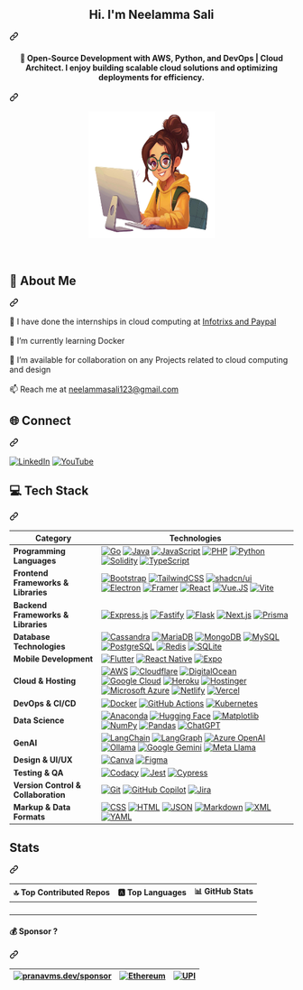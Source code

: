 
<article class="markdown-body entry-content container-lg f5" itemprop="text"><div class="markdown-heading" dir="auto"><h1 align="center" class="heading-element" dir="auto">Hi. I'm Neelamma Sali</h1><a id="user-content-hi-im-pranav-m-s" class="anchor" aria-label="Permalink: Hi. I'm Pranav M S" href="#hi-im-pranav-m-s"><svg class="octicon octicon-link" viewBox="0 0 16 16" version="1.1" width="16" height="16" aria-hidden="true"><path d="m7.775 3.275 1.25-1.25a3.5 3.5 0 1 1 4.95 4.95l-2.5 2.5a3.5 3.5 0 0 1-4.95 0 .751.751 0 0 1 .018-1.042.751.751 0 0 1 1.042-.018 1.998 1.998 0 0 0 2.83 0l2.5-2.5a2.002 2.002 0 0 0-2.83-2.83l-1.25 1.25a.751.751 0 0 1-1.042-.018.751.751 0 0 1-.018-1.042Zm-4.69 9.64a1.998 1.998 0 0 0 2.83 0l1.25-1.25a.751.751 0 0 1 1.042.018.751.751 0 0 1 .018 1.042l-1.25 1.25a3.5 3.5 0 1 1-4.95-4.95l2.5-2.5a3.5 3.5 0 0 1 4.95 0 .751.751 0 0 1-.018 1.042.751.751 0 0 1-1.042.018 1.998 1.998 0 0 0-2.83 0l-2.5 2.5a1.998 1.998 0 0 0 0 2.83Z"></path></svg></a></div>
    
<div class="markdown-heading" dir="auto"><h4 align="center" class="heading-element" dir="auto">🚀 Open-Source Development with AWS, Python, and DevOps | Cloud Architect. I enjoy building scalable cloud solutions and optimizing deployments for efficiency.</h4><a id="user-content-open-source-development-with-js-python-and-go--i-like-working-on-new-ideas-for-web3--genai" class="anchor" aria-label="Permalink: 🚀 Open-Source Development with AWS, Python, and DevOps | Cloud Architect
I enjoy building scalable cloud solutions and optimizing deployments for efficiency." href="#open-source-development-with-js-python-and-go--i-like-working-on-new-ideas-for-web3--genai"><svg class="octicon octicon-link" viewBox="0 0 16 16" version="1.1" width="16" height="16" aria-hidden="true"><path d="m7.775 3.275 1.25-1.25a3.5 3.5 0 1 1 4.95 4.95l-2.5 2.5a3.5 3.5 0 0 1-4.95 0 .751.751 0 0 1 .018-1.042.751.751 0 0 1 1.042-.018 1.998 1.998 0 0 0 2.83 0l2.5-2.5a2.002 2.002 0 0 0-2.83-2.83l-1.25 1.25a.751.751 0 0 1-1.042-.018.751.751 0 0 1-.018-1.042Zm-4.69 9.64a1.998 1.998 0 0 0 2.83 0l1.25-1.25a.751.751 0 0 1 1.042.018.751.751 0 0 1 .018 1.042l-1.25 1.25a3.5 3.5 0 1 1-4.95-4.95l2.5-2.5a3.5 3.5 0 0 1 4.95 0 .751.751 0 0 1-.018 1.042.751.751 0 0 1-1.042.018 1.998 1.998 0 0 0-2.83 0l-2.5 2.5a1.998 1.998 0 0 0 0 2.83Z"></path></svg></a></div>
<p align="center" dir="auto"><a href="https://portfolio-neelamma.netlify.app/" rel="nofollow"><img src="https://github.com/neelu123789/portfolio/blob/main/simple-emoji-teaching-computer-software.png" alt="Hello" width="225" height="225" data-canonical-src="https://sdk.bitmoji.com/render/panel/20054902-540794643_12-s5-v1.png?transparent=1&amp;palette=1&amp;scale=2" style="max-width: 100%;"></a></p><br>
<div class="markdown-heading" dir="auto"><h1 class="heading-element" dir="auto">💫 About Me</h1><a id="user-content--about-me" class="anchor" aria-label="Permalink: 💫 About Me" href="#-about-me"><svg class="octicon octicon-link" viewBox="0 0 16 16" version="1.1" width="16" height="16" aria-hidden="true"><path d="m7.775 3.275 1.25-1.25a3.5 3.5 0 1 1 4.95 4.95l-2.5 2.5a3.5 3.5 0 0 1-4.95 0 .751.751 0 0 1 .018-1.042.751.751 0 0 1 1.042-.018 1.998 1.998 0 0 0 2.83 0l2.5-2.5a2.002 2.002 0 0 0-2.83-2.83l-1.25 1.25a.751.751 0 0 1-1.042-.018.751.751 0 0 1-.018-1.042Zm-4.69 9.64a1.998 1.998 0 0 0 2.83 0l1.25-1.25a.751.751 0 0 1 1.042.018.751.751 0 0 1 .018 1.042l-1.25 1.25a3.5 3.5 0 1 1-4.95-4.95l2.5-2.5a3.5 3.5 0 0 1 4.95 0 .751.751 0 0 1-.018 1.042.751.751 0 0 1-1.042.018 1.998 1.998 0 0 0-2.83 0l-2.5 2.5a1.998 1.998 0 0 0 0 2.83Z"></path></svg></a></div>
<p dir="auto">🔭 I have done the internships in cloud computing at <a href="https://blueyonder.com" rel="nofollow">Infotrixs and Paypal</a><br><br>🌱 I’m currently learning Docker<br><br>🤝 I’m available for collaboration on any Projects related to cloud computing and design<br><br>📫 Reach me at <a href="mailto:neelammasali123@gmail.com"></a><a href="mailto:neelammasali123@gmail.com">neelammasali123@gmail.com</a></p>
<div class="markdown-heading" dir="auto"><h2 class="heading-element" dir="auto">🌐 Connect</h2><a id="user-content--connect" class="anchor" aria-label="Permalink: 🌐 Connect" href="#-connect"><svg class="octicon octicon-link" viewBox="0 0 16 16" version="1.1" width="16" height="16" aria-hidden="true"><path d="m7.775 3.275 1.25-1.25a3.5 3.5 0 1 1 4.95 4.95l-2.5 2.5a3.5 3.5 0 0 1-4.95 0 .751.751 0 0 1 .018-1.042.751.751 0 0 1 1.042-.018 1.998 1.998 0 0 0 2.83 0l2.5-2.5a2.002 2.002 0 0 0-2.83-2.83l-1.25 1.25a.751.751 0 0 1-1.042-.018.751.751 0 0 1-.018-1.042Zm-4.69 9.64a1.998 1.998 0 0 0 2.83 0l1.25-1.25a.751.751 0 0 1 1.042.018.751.751 0 0 1 .018 1.042l-1.25 1.25a3.5 3.5 0 1 1-4.95-4.95l2.5-2.5a3.5 3.5 0 0 1 4.95 0 .751.751 0 0 1-.018 1.042.751.751 0 0 1-1.042.018 1.998 1.998 0 0 0-2.83 0l-2.5 2.5a1.998 1.998 0 0 0 0 2.83Z"></path></svg></a></div>
<p dir="auto"><a href="https://www.linkedin.com/in/neelamma-sali-718414222/" rel="nofollow"><img src="https://camo.githubusercontent.com/743e90bfd43f3a5240288c1e92ca222bc2550b6d4049f39817a0aa6e82536cb0/68747470733a2f2f637573746f6d2d69636f6e2d6261646765732e64656d6f6c61622e636f6d2f62616467652f4c696e6b6564496e2d3041363643323f6c6f676f3d6c696e6b6564696e2d7768697465266c6f676f436f6c6f723d666666" alt="LinkedIn" data-canonical-src="https://custom-icon-badges.demolab.com/badge/LinkedIn-0A66C2?logo=linkedin-white&amp;logoColor=fff" style="max-width: 100%;"></a>
<a href="https://www.youtube.com/@neelammasali6381" rel="nofollow"><img src="https://camo.githubusercontent.com/07ce9e0ba96047d55161893c35fa9c2982c98ff0daa184b41261ef642ef67b67/68747470733a2f2f696d672e736869656c64732e696f2f62616467652f596f75547562652d2532334646303030302e7376673f6c6f676f3d596f7554756265266c6f676f436f6c6f723d7768697465" alt="YouTube" data-canonical-src="https://img.shields.io/badge/YouTube-%23FF0000.svg?logo=YouTube&amp;logoColor=white" style="max-width: 100%;"></a></p>
<div class="markdown-heading" dir="auto"><h2 class="heading-element" dir="auto">💻 Tech Stack</h2><a id="user-content--tech-stack" class="anchor" aria-label="Permalink: 💻 Tech Stack" href="#-tech-stack"><svg class="octicon octicon-link" viewBox="0 0 16 16" version="1.1" width="16" height="16" aria-hidden="true"><path d="m7.775 3.275 1.25-1.25a3.5 3.5 0 1 1 4.95 4.95l-2.5 2.5a3.5 3.5 0 0 1-4.95 0 .751.751 0 0 1 .018-1.042.751.751 0 0 1 1.042-.018 1.998 1.998 0 0 0 2.83 0l2.5-2.5a2.002 2.002 0 0 0-2.83-2.83l-1.25 1.25a.751.751 0 0 1-1.042-.018.751.751 0 0 1-.018-1.042Zm-4.69 9.64a1.998 1.998 0 0 0 2.83 0l1.25-1.25a.751.751 0 0 1 1.042.018.751.751 0 0 1 .018 1.042l-1.25 1.25a3.5 3.5 0 1 1-4.95-4.95l2.5-2.5a3.5 3.5 0 0 1 4.95 0 .751.751 0 0 1-.018 1.042.751.751 0 0 1-1.042.018 1.998 1.998 0 0 0-2.83 0l-2.5 2.5a1.998 1.998 0 0 0 0 2.83Z"></path></svg></a></div>
<markdown-accessiblity-table data-catalyst=""><table>
<thead>
<tr>
<th><strong>Category</strong></th>
<th><strong>Technologies</strong></th>
</tr>
</thead>
<tbody>
<tr>
<td><strong>Programming Languages</strong></td>
<td> <a target="_blank" rel="noopener noreferrer nofollow" href="https://camo.githubusercontent.com/a9cb4991ec315fee72834d77cc9158ac7b0b210f08f9db409f70c3b594920eea/68747470733a2f2f696d672e736869656c64732e696f2f62616467652f476f2d2532333030414444382e7376673f266c6f676f3d676f266c6f676f436f6c6f723d7768697465"><img src="https://camo.githubusercontent.com/a9cb4991ec315fee72834d77cc9158ac7b0b210f08f9db409f70c3b594920eea/68747470733a2f2f696d672e736869656c64732e696f2f62616467652f476f2d2532333030414444382e7376673f266c6f676f3d676f266c6f676f436f6c6f723d7768697465" alt="Go" data-canonical-src="https://img.shields.io/badge/Go-%2300ADD8.svg?&amp;logo=go&amp;logoColor=white" style="max-width: 100%;"></a> <a target="_blank" rel="noopener noreferrer nofollow" href="https://camo.githubusercontent.com/88171fb47f15351b4d8dc81e000cd305e5a4153dd7e5bbcb36fe46b4b25231ce/68747470733a2f2f696d672e736869656c64732e696f2f62616467652f4a6176612d2532334544384230302e7376673f6c6f676f3d6f70656e6a646b266c6f676f436f6c6f723d7768697465"><img src="https://camo.githubusercontent.com/88171fb47f15351b4d8dc81e000cd305e5a4153dd7e5bbcb36fe46b4b25231ce/68747470733a2f2f696d672e736869656c64732e696f2f62616467652f4a6176612d2532334544384230302e7376673f6c6f676f3d6f70656e6a646b266c6f676f436f6c6f723d7768697465" alt="Java" data-canonical-src="https://img.shields.io/badge/Java-%23ED8B00.svg?logo=openjdk&amp;logoColor=white" style="max-width: 100%;"></a> <a target="_blank" rel="noopener noreferrer nofollow" href="https://camo.githubusercontent.com/664da069636a8a02ceb92fc8ce76aa576f0c041520dc0f6496327d36bda05dd2/68747470733a2f2f696d672e736869656c64732e696f2f62616467652f4a6176615363726970742d4637444631453f6c6f676f3d6a617661736372697074266c6f676f436f6c6f723d303030"><img src="https://camo.githubusercontent.com/664da069636a8a02ceb92fc8ce76aa576f0c041520dc0f6496327d36bda05dd2/68747470733a2f2f696d672e736869656c64732e696f2f62616467652f4a6176615363726970742d4637444631453f6c6f676f3d6a617661736372697074266c6f676f436f6c6f723d303030" alt="JavaScript" data-canonical-src="https://img.shields.io/badge/JavaScript-F7DF1E?logo=javascript&amp;logoColor=000" style="max-width: 100%;"></a> <a target="_blank" rel="noopener noreferrer nofollow" href="https://camo.githubusercontent.com/18997ab156f872ab192268e03cb91c2218d7a9439b28e42a46dc10ac90315d26/68747470733a2f2f696d672e736869656c64732e696f2f62616467652f7068702d2532333737374242342e7376673f266c6f676f3d706870266c6f676f436f6c6f723d7768697465"><img src="https://camo.githubusercontent.com/18997ab156f872ab192268e03cb91c2218d7a9439b28e42a46dc10ac90315d26/68747470733a2f2f696d672e736869656c64732e696f2f62616467652f7068702d2532333737374242342e7376673f266c6f676f3d706870266c6f676f436f6c6f723d7768697465" alt="PHP" data-canonical-src="https://img.shields.io/badge/php-%23777BB4.svg?&amp;logo=php&amp;logoColor=white" style="max-width: 100%;"></a> <a target="_blank" rel="noopener noreferrer nofollow" href="https://camo.githubusercontent.com/948775c5d78b009138dc214a6d2f97f96b5182f3969346ad29474fbbe0f547a0/68747470733a2f2f696d672e736869656c64732e696f2f62616467652f507974686f6e2d3337373641423f6c6f676f3d707974686f6e266c6f676f436f6c6f723d666666"><img src="https://camo.githubusercontent.com/948775c5d78b009138dc214a6d2f97f96b5182f3969346ad29474fbbe0f547a0/68747470733a2f2f696d672e736869656c64732e696f2f62616467652f507974686f6e2d3337373641423f6c6f676f3d707974686f6e266c6f676f436f6c6f723d666666" alt="Python" data-canonical-src="https://img.shields.io/badge/Python-3776AB?logo=python&amp;logoColor=fff" style="max-width: 100%;"></a> <a target="_blank" rel="noopener noreferrer nofollow" href="https://camo.githubusercontent.com/bb959d4741164c9156785a47be68e2b49c7e643b1b84b7d60abd6c04cec136bc/68747470733a2f2f696d672e736869656c64732e696f2f62616467652f536f6c69646974792d3336333633363f6c6f676f3d736f6c6964697479266c6f676f436f6c6f723d666666"><img src="https://camo.githubusercontent.com/bb959d4741164c9156785a47be68e2b49c7e643b1b84b7d60abd6c04cec136bc/68747470733a2f2f696d672e736869656c64732e696f2f62616467652f536f6c69646974792d3336333633363f6c6f676f3d736f6c6964697479266c6f676f436f6c6f723d666666" alt="Solidity" data-canonical-src="https://img.shields.io/badge/Solidity-363636?logo=solidity&amp;logoColor=fff" style="max-width: 100%;"></a> <a target="_blank" rel="noopener noreferrer nofollow" href="https://camo.githubusercontent.com/44de5cd7480c18b4bb29b7f4435b068a3cbe6d59a286b90c2a24b03aee36104d/68747470733a2f2f696d672e736869656c64732e696f2f62616467652f547970655363726970742d3331373843363f6c6f676f3d74797065736372697074266c6f676f436f6c6f723d666666"><img src="https://camo.githubusercontent.com/44de5cd7480c18b4bb29b7f4435b068a3cbe6d59a286b90c2a24b03aee36104d/68747470733a2f2f696d672e736869656c64732e696f2f62616467652f547970655363726970742d3331373843363f6c6f676f3d74797065736372697074266c6f676f436f6c6f723d666666" alt="TypeScript" data-canonical-src="https://img.shields.io/badge/TypeScript-3178C6?logo=typescript&amp;logoColor=fff" style="max-width: 100%;"></a></td>
</tr>
<tr>
<td><strong>Frontend Frameworks &amp; Libraries</strong></td>
<td><a target="_blank" rel="noopener noreferrer nofollow" href="https://camo.githubusercontent.com/5975c7c6b238cdf43a4f038267fc33ced686b4e67e300e7a769947dc6c5f837a/68747470733a2f2f696d672e736869656c64732e696f2f62616467652f426f6f7473747261702d3739353242333f6c6f676f3d626f6f747374726170266c6f676f436f6c6f723d666666"><img src="https://camo.githubusercontent.com/5975c7c6b238cdf43a4f038267fc33ced686b4e67e300e7a769947dc6c5f837a/68747470733a2f2f696d672e736869656c64732e696f2f62616467652f426f6f7473747261702d3739353242333f6c6f676f3d626f6f747374726170266c6f676f436f6c6f723d666666" alt="Bootstrap" data-canonical-src="https://img.shields.io/badge/Bootstrap-7952B3?logo=bootstrap&amp;logoColor=fff" style="max-width: 100%;"></a> <a target="_blank" rel="noopener noreferrer nofollow" href="https://camo.githubusercontent.com/a7896a5aeb88ec232a4f0b968a5cefda7570e69cd721a9f6fb5d7d438cc79cae/68747470733a2f2f696d672e736869656c64732e696f2f62616467652f5461696c77696e642532304353532d2532333338423241432e7376673f6c6f676f3d7461696c77696e642d637373266c6f676f436f6c6f723d7768697465"><img src="https://camo.githubusercontent.com/a7896a5aeb88ec232a4f0b968a5cefda7570e69cd721a9f6fb5d7d438cc79cae/68747470733a2f2f696d672e736869656c64732e696f2f62616467652f5461696c77696e642532304353532d2532333338423241432e7376673f6c6f676f3d7461696c77696e642d637373266c6f676f436f6c6f723d7768697465" alt="TailwindCSS" data-canonical-src="https://img.shields.io/badge/Tailwind%20CSS-%2338B2AC.svg?logo=tailwind-css&amp;logoColor=white" style="max-width: 100%;"></a> <a target="_blank" rel="noopener noreferrer nofollow" href="https://camo.githubusercontent.com/aff67e915a764662a5a26bcfeafdc06f04dd7fe8359a143253686b1cfb83e4ed/68747470733a2f2f696d672e736869656c64732e696f2f62616467652f73686164636e25324675692d3030303f6c6f676f3d73686164636e7569266c6f676f436f6c6f723d666666"><img src="https://camo.githubusercontent.com/aff67e915a764662a5a26bcfeafdc06f04dd7fe8359a143253686b1cfb83e4ed/68747470733a2f2f696d672e736869656c64732e696f2f62616467652f73686164636e25324675692d3030303f6c6f676f3d73686164636e7569266c6f676f436f6c6f723d666666" alt="shadcn/ui" data-canonical-src="https://img.shields.io/badge/shadcn%2Fui-000?logo=shadcnui&amp;logoColor=fff" style="max-width: 100%;"></a> <a target="_blank" rel="noopener noreferrer nofollow" href="https://camo.githubusercontent.com/a309f9d8aa34f85753d60ed9420ef8a2f2947a87f8e9d0e3763b7eaef473bbfd/68747470733a2f2f696d672e736869656c64732e696f2f62616467652f456c656374726f6e2d3242324533413f6c6f676f3d656c656374726f6e266c6f676f436f6c6f723d666666"><img src="https://camo.githubusercontent.com/a309f9d8aa34f85753d60ed9420ef8a2f2947a87f8e9d0e3763b7eaef473bbfd/68747470733a2f2f696d672e736869656c64732e696f2f62616467652f456c656374726f6e2d3242324533413f6c6f676f3d656c656374726f6e266c6f676f436f6c6f723d666666" alt="Electron" data-canonical-src="https://img.shields.io/badge/Electron-2B2E3A?logo=electron&amp;logoColor=fff" style="max-width: 100%;"></a> <a target="_blank" rel="noopener noreferrer nofollow" href="https://camo.githubusercontent.com/cb0ca22a4a1b933c58354d317135317fd385f51efcd98d15af67a30b7e0880d9/68747470733a2f2f696d672e736869656c64732e696f2f62616467652f4672616d65722d3035463f6c6f676f3d6672616d6572266c6f676f436f6c6f723d666666"><img src="https://camo.githubusercontent.com/cb0ca22a4a1b933c58354d317135317fd385f51efcd98d15af67a30b7e0880d9/68747470733a2f2f696d672e736869656c64732e696f2f62616467652f4672616d65722d3035463f6c6f676f3d6672616d6572266c6f676f436f6c6f723d666666" alt="Framer" data-canonical-src="https://img.shields.io/badge/Framer-05F?logo=framer&amp;logoColor=fff" style="max-width: 100%;"></a> <a target="_blank" rel="noopener noreferrer nofollow" href="https://camo.githubusercontent.com/2c6408dfc9c3ef2244153224512f41c59f8b87a7fc4b0f6dca933fdda004666d/68747470733a2f2f696d672e736869656c64732e696f2f62616467652f52656163742d2532333230323332612e7376673f6c6f676f3d7265616374266c6f676f436f6c6f723d253233363144414642"><img src="https://camo.githubusercontent.com/2c6408dfc9c3ef2244153224512f41c59f8b87a7fc4b0f6dca933fdda004666d/68747470733a2f2f696d672e736869656c64732e696f2f62616467652f52656163742d2532333230323332612e7376673f6c6f676f3d7265616374266c6f676f436f6c6f723d253233363144414642" alt="React" data-canonical-src="https://img.shields.io/badge/React-%2320232a.svg?logo=react&amp;logoColor=%2361DAFB" style="max-width: 100%;"></a>  <a target="_blank" rel="noopener noreferrer nofollow" href="https://camo.githubusercontent.com/2fae3a133f616811fb57091905162b45204020a3d61b783691e282e2cd994719/68747470733a2f2f696d672e736869656c64732e696f2f62616467652f5675652e4a532d3030303030303f6c6f676f3d767565646f746a73"><img src="https://camo.githubusercontent.com/2fae3a133f616811fb57091905162b45204020a3d61b783691e282e2cd994719/68747470733a2f2f696d672e736869656c64732e696f2f62616467652f5675652e4a532d3030303030303f6c6f676f3d767565646f746a73" alt="Vue.JS" data-canonical-src="https://img.shields.io/badge/Vue.JS-000000?logo=vuedotjs" style="max-width: 100%;"></a> <a target="_blank" rel="noopener noreferrer nofollow" href="https://camo.githubusercontent.com/428a67dde413a723b45c15fc6f0e9a18cf05bf1e59303b2fbbf0c9a3c4cf4d90/68747470733a2f2f696d672e736869656c64732e696f2f62616467652f566974652d3634364346463f6c6f676f3d76697465266c6f676f436f6c6f723d666666"><img src="https://camo.githubusercontent.com/428a67dde413a723b45c15fc6f0e9a18cf05bf1e59303b2fbbf0c9a3c4cf4d90/68747470733a2f2f696d672e736869656c64732e696f2f62616467652f566974652d3634364346463f6c6f676f3d76697465266c6f676f436f6c6f723d666666" alt="Vite" data-canonical-src="https://img.shields.io/badge/Vite-646CFF?logo=vite&amp;logoColor=fff" style="max-width: 100%;"></a></td>
</tr>
<tr>
<td><strong>Backend Frameworks &amp; Libraries</strong></td>
<td><a target="_blank" rel="noopener noreferrer nofollow" href="https://camo.githubusercontent.com/f614ffaecda684183b3689c9b3859b423601265989f9e059a1346e40fd435b78/68747470733a2f2f696d672e736869656c64732e696f2f62616467652f457870726573732e6a732d2532333430346435392e7376673f6c6f676f3d65787072657373266c6f676f436f6c6f723d253233363144414642"><img src="https://camo.githubusercontent.com/f614ffaecda684183b3689c9b3859b423601265989f9e059a1346e40fd435b78/68747470733a2f2f696d672e736869656c64732e696f2f62616467652f457870726573732e6a732d2532333430346435392e7376673f6c6f676f3d65787072657373266c6f676f436f6c6f723d253233363144414642" alt="Express.js" data-canonical-src="https://img.shields.io/badge/Express.js-%23404d59.svg?logo=express&amp;logoColor=%2361DAFB" style="max-width: 100%;"></a> <a target="_blank" rel="noopener noreferrer nofollow" href="https://camo.githubusercontent.com/8b75657949fb2db17cfc85ef6933e46314618bfc9cfe34b3410dc7fbf95a7bf6/68747470733a2f2f696d672e736869656c64732e696f2f62616467652f2d466173746966792d3030303030303f7374796c653d666c6174266c6f676f3d66617374696679266c6f676f436f6c6f723d7768697465"><img src="https://camo.githubusercontent.com/8b75657949fb2db17cfc85ef6933e46314618bfc9cfe34b3410dc7fbf95a7bf6/68747470733a2f2f696d672e736869656c64732e696f2f62616467652f2d466173746966792d3030303030303f7374796c653d666c6174266c6f676f3d66617374696679266c6f676f436f6c6f723d7768697465" alt="Fastify" data-canonical-src="https://img.shields.io/badge/-Fastify-000000?style=flat&amp;logo=fastify&amp;logoColor=white" style="max-width: 100%;"></a> <a target="_blank" rel="noopener noreferrer nofollow" href="https://camo.githubusercontent.com/7d0256ae01a15ab4e8e9fa799c14ca2cce736849fa9b8e20095fc40f289c6c1b/68747470733a2f2f696d672e736869656c64732e696f2f62616467652f466c61736b2d3030303f6c6f676f3d666c61736b266c6f676f436f6c6f723d666666"><img src="https://camo.githubusercontent.com/7d0256ae01a15ab4e8e9fa799c14ca2cce736849fa9b8e20095fc40f289c6c1b/68747470733a2f2f696d672e736869656c64732e696f2f62616467652f466c61736b2d3030303f6c6f676f3d666c61736b266c6f676f436f6c6f723d666666" alt="Flask" data-canonical-src="https://img.shields.io/badge/Flask-000?logo=flask&amp;logoColor=fff" style="max-width: 100%;"></a> <a target="_blank" rel="noopener noreferrer nofollow" href="https://camo.githubusercontent.com/4073ee5a5b8994941a4eb32c434df040ff22fb40ccb7ecc677db758f13ee827e/68747470733a2f2f696d672e736869656c64732e696f2f62616467652f4e6578742e6a732d626c61636b3f6c6f676f3d6e6578742e6a73266c6f676f436f6c6f723d7768697465"><img src="https://camo.githubusercontent.com/4073ee5a5b8994941a4eb32c434df040ff22fb40ccb7ecc677db758f13ee827e/68747470733a2f2f696d672e736869656c64732e696f2f62616467652f4e6578742e6a732d626c61636b3f6c6f676f3d6e6578742e6a73266c6f676f436f6c6f723d7768697465" alt="Next.js" data-canonical-src="https://img.shields.io/badge/Next.js-black?logo=next.js&amp;logoColor=white" style="max-width: 100%;"></a> <a target="_blank" rel="noopener noreferrer nofollow" href="https://camo.githubusercontent.com/856229d6a9b625cacfc26008add1001d75243fc6eff13e42cb9bd0d5c67d1fcc/68747470733a2f2f696d672e736869656c64732e696f2f62616467652f507269736d612d3244333734383f6c6f676f3d707269736d61266c6f676f436f6c6f723d7768697465"><img src="https://camo.githubusercontent.com/856229d6a9b625cacfc26008add1001d75243fc6eff13e42cb9bd0d5c67d1fcc/68747470733a2f2f696d672e736869656c64732e696f2f62616467652f507269736d612d3244333734383f6c6f676f3d707269736d61266c6f676f436f6c6f723d7768697465" alt="Prisma" data-canonical-src="https://img.shields.io/badge/Prisma-2D3748?logo=prisma&amp;logoColor=white" style="max-width: 100%;"></a></td>
</tr>
<tr>
<td><strong>Database Technologies</strong></td>
<td><a target="_blank" rel="noopener noreferrer nofollow" href="https://camo.githubusercontent.com/9303a474a44b0b991d8f2fcd1f4e34b62e86e08fd95ee5b0ef7d0f3ebbf867e8/68747470733a2f2f696d672e736869656c64732e696f2f62616467652f43617373616e6472612d2532333132383742312e7376673f6c6f676f3d6170616368652d63617373616e647261266c6f676f436f6c6f723d7768697465"><img src="https://camo.githubusercontent.com/9303a474a44b0b991d8f2fcd1f4e34b62e86e08fd95ee5b0ef7d0f3ebbf867e8/68747470733a2f2f696d672e736869656c64732e696f2f62616467652f43617373616e6472612d2532333132383742312e7376673f6c6f676f3d6170616368652d63617373616e647261266c6f676f436f6c6f723d7768697465" alt="Cassandra" data-canonical-src="https://img.shields.io/badge/Cassandra-%231287B1.svg?logo=apache-cassandra&amp;logoColor=white" style="max-width: 100%;"></a> <a target="_blank" rel="noopener noreferrer nofollow" href="https://camo.githubusercontent.com/8cf2373442395951f82bd5d3c7ccce321f2778ddf9d0062b0eea708b19682e20/68747470733a2f2f696d672e736869656c64732e696f2f62616467652f4d6172696144422d3030333534353f6c6f676f3d6d617269616462266c6f676f436f6c6f723d7768697465"><img src="https://camo.githubusercontent.com/8cf2373442395951f82bd5d3c7ccce321f2778ddf9d0062b0eea708b19682e20/68747470733a2f2f696d672e736869656c64732e696f2f62616467652f4d6172696144422d3030333534353f6c6f676f3d6d617269616462266c6f676f436f6c6f723d7768697465" alt="MariaDB" data-canonical-src="https://img.shields.io/badge/MariaDB-003545?logo=mariadb&amp;logoColor=white" style="max-width: 100%;"></a> <a target="_blank" rel="noopener noreferrer nofollow" href="https://camo.githubusercontent.com/52ca9e8288e89de64424b7b0a8c482ad84e5bbc79fed7902fe9c787c198fc147/68747470733a2f2f696d672e736869656c64732e696f2f62616467652f4d6f6e676f44422d2532333465613934622e7376673f6c6f676f3d6d6f6e676f6462266c6f676f436f6c6f723d7768697465"><img src="https://camo.githubusercontent.com/52ca9e8288e89de64424b7b0a8c482ad84e5bbc79fed7902fe9c787c198fc147/68747470733a2f2f696d672e736869656c64732e696f2f62616467652f4d6f6e676f44422d2532333465613934622e7376673f6c6f676f3d6d6f6e676f6462266c6f676f436f6c6f723d7768697465" alt="MongoDB" data-canonical-src="https://img.shields.io/badge/MongoDB-%234ea94b.svg?logo=mongodb&amp;logoColor=white" style="max-width: 100%;"></a> <a target="_blank" rel="noopener noreferrer nofollow" href="https://camo.githubusercontent.com/93e9a4a22beaa4f51a1a6f4a6476f348672e18dce4e46f00050451c186871e10/68747470733a2f2f696d672e736869656c64732e696f2f62616467652f4d7953514c2d3434373941313f6c6f676f3d6d7973716c266c6f676f436f6c6f723d666666"><img src="https://camo.githubusercontent.com/93e9a4a22beaa4f51a1a6f4a6476f348672e18dce4e46f00050451c186871e10/68747470733a2f2f696d672e736869656c64732e696f2f62616467652f4d7953514c2d3434373941313f6c6f676f3d6d7973716c266c6f676f436f6c6f723d666666" alt="MySQL" data-canonical-src="https://img.shields.io/badge/MySQL-4479A1?logo=mysql&amp;logoColor=fff" style="max-width: 100%;"></a> <a target="_blank" rel="noopener noreferrer nofollow" href="https://camo.githubusercontent.com/ff4c352bca0438fb6a1d7bc0bb1a335dbed93a47d5fac9d58b30984d7348e128/68747470733a2f2f696d672e736869656c64732e696f2f62616467652f506f7374677265732d2532333331363139322e7376673f6c6f676f3d706f737467726573716c266c6f676f436f6c6f723d7768697465"><img src="https://camo.githubusercontent.com/ff4c352bca0438fb6a1d7bc0bb1a335dbed93a47d5fac9d58b30984d7348e128/68747470733a2f2f696d672e736869656c64732e696f2f62616467652f506f7374677265732d2532333331363139322e7376673f6c6f676f3d706f737467726573716c266c6f676f436f6c6f723d7768697465" alt="PostgreSQL" data-canonical-src="https://img.shields.io/badge/Postgres-%23316192.svg?logo=postgresql&amp;logoColor=white" style="max-width: 100%;"></a> <a target="_blank" rel="noopener noreferrer nofollow" href="https://camo.githubusercontent.com/c0d7406cf9269e88fd05ff88cb954e4a59ce35cf3c7b766954c0931342b3e311/68747470733a2f2f696d672e736869656c64732e696f2f62616467652f52656469732d2532334444303033312e7376673f6c6f676f3d7265646973266c6f676f436f6c6f723d7768697465"><img src="https://camo.githubusercontent.com/c0d7406cf9269e88fd05ff88cb954e4a59ce35cf3c7b766954c0931342b3e311/68747470733a2f2f696d672e736869656c64732e696f2f62616467652f52656469732d2532334444303033312e7376673f6c6f676f3d7265646973266c6f676f436f6c6f723d7768697465" alt="Redis" data-canonical-src="https://img.shields.io/badge/Redis-%23DD0031.svg?logo=redis&amp;logoColor=white" style="max-width: 100%;"></a> <a target="_blank" rel="noopener noreferrer nofollow" href="https://camo.githubusercontent.com/e05cf33d26a71dbbb7399d5f53057cb390d1c8a44e8415a446eac24bf31e4caa/68747470733a2f2f696d672e736869656c64732e696f2f62616467652f53514c6974652d2532333037343035652e7376673f6c6f676f3d73716c697465266c6f676f436f6c6f723d7768697465"><img src="https://camo.githubusercontent.com/e05cf33d26a71dbbb7399d5f53057cb390d1c8a44e8415a446eac24bf31e4caa/68747470733a2f2f696d672e736869656c64732e696f2f62616467652f53514c6974652d2532333037343035652e7376673f6c6f676f3d73716c697465266c6f676f436f6c6f723d7768697465" alt="SQLite" data-canonical-src="https://img.shields.io/badge/SQLite-%2307405e.svg?logo=sqlite&amp;logoColor=white" style="max-width: 100%;"></a></td>
</tr>
<tr>
<td><strong>Mobile Development</strong></td>
<td><a target="_blank" rel="noopener noreferrer nofollow" href="https://camo.githubusercontent.com/2008df2f5f3121a06e131d7d27ee93d1ef7dc49b9c0a0cb2e8813fb9f971414e/68747470733a2f2f696d672e736869656c64732e696f2f62616467652f466c75747465722d3032353639423f6c6f676f3d666c7574746572"><img src="https://camo.githubusercontent.com/2008df2f5f3121a06e131d7d27ee93d1ef7dc49b9c0a0cb2e8813fb9f971414e/68747470733a2f2f696d672e736869656c64732e696f2f62616467652f466c75747465722d3032353639423f6c6f676f3d666c7574746572" alt="Flutter" data-canonical-src="https://img.shields.io/badge/Flutter-02569B?logo=flutter" style="max-width: 100%;"></a> <a target="_blank" rel="noopener noreferrer nofollow" href="https://camo.githubusercontent.com/8443073564cbe862301265102980e0456b5cb5e6a62694693f7792912a4d39af/68747470733a2f2f696d672e736869656c64732e696f2f62616467652f52656163745f4e61746976652d2532333230323332612e7376673f6c6f676f3d7265616374266c6f676f436f6c6f723d253233363144414642"><img src="https://camo.githubusercontent.com/8443073564cbe862301265102980e0456b5cb5e6a62694693f7792912a4d39af/68747470733a2f2f696d672e736869656c64732e696f2f62616467652f52656163745f4e61746976652d2532333230323332612e7376673f6c6f676f3d7265616374266c6f676f436f6c6f723d253233363144414642" alt="React Native" data-canonical-src="https://img.shields.io/badge/React_Native-%2320232a.svg?logo=react&amp;logoColor=%2361DAFB" style="max-width: 100%;"></a> <a target="_blank" rel="noopener noreferrer nofollow" href="https://camo.githubusercontent.com/0fe01671ca5040b84b384de9a4719fa8977bbbf4e5c8465019af184c7ff22188/68747470733a2f2f696d672e736869656c64732e696f2f62616467652f4578706f2d3030303032303f6c6f676f3d6578706f266c6f676f436f6c6f723d666666"><img src="https://camo.githubusercontent.com/0fe01671ca5040b84b384de9a4719fa8977bbbf4e5c8465019af184c7ff22188/68747470733a2f2f696d672e736869656c64732e696f2f62616467652f4578706f2d3030303032303f6c6f676f3d6578706f266c6f676f436f6c6f723d666666" alt="Expo" data-canonical-src="https://img.shields.io/badge/Expo-000020?logo=expo&amp;logoColor=fff" style="max-width: 100%;"></a></td>
</tr>
<tr>
<td><strong>Cloud &amp; Hosting</strong></td>
<td><a target="_blank" rel="noopener noreferrer nofollow" href="https://camo.githubusercontent.com/35a80281be30e739106bd4ab1b0085da1015391ed294ce066a65f5ba308ff91a/68747470733a2f2f696d672e736869656c64732e696f2f62616467652f4157532d2532334646393930302e7376673f6c6f676f3d616d617a6f6e2d7765622d7365727669636573266c6f676f436f6c6f723d7768697465"><img src="https://camo.githubusercontent.com/35a80281be30e739106bd4ab1b0085da1015391ed294ce066a65f5ba308ff91a/68747470733a2f2f696d672e736869656c64732e696f2f62616467652f4157532d2532334646393930302e7376673f6c6f676f3d616d617a6f6e2d7765622d7365727669636573266c6f676f436f6c6f723d7768697465" alt="AWS" data-canonical-src="https://img.shields.io/badge/AWS-%23FF9900.svg?logo=amazon-web-services&amp;logoColor=white" style="max-width: 100%;"></a> <a target="_blank" rel="noopener noreferrer nofollow" href="https://camo.githubusercontent.com/98b51528c2a40da07081fd4a8c7be5658f6f67a4044d679a70c59e19d9510ee9/68747470733a2f2f696d672e736869656c64732e696f2f62616467652f436c6f7564666c6172652d4633383032303f6c6f676f3d436c6f7564666c617265266c6f676f436f6c6f723d7768697465"><img src="https://camo.githubusercontent.com/98b51528c2a40da07081fd4a8c7be5658f6f67a4044d679a70c59e19d9510ee9/68747470733a2f2f696d672e736869656c64732e696f2f62616467652f436c6f7564666c6172652d4633383032303f6c6f676f3d436c6f7564666c617265266c6f676f436f6c6f723d7768697465" alt="Cloudflare" data-canonical-src="https://img.shields.io/badge/Cloudflare-F38020?logo=Cloudflare&amp;logoColor=white" style="max-width: 100%;"></a> <a target="_blank" rel="noopener noreferrer nofollow" href="https://camo.githubusercontent.com/5775775b5319dddc12d7c18bbf3311e47c5fe09bd9b1f0ef2e2a141a51c4f204/68747470733a2f2f696d672e736869656c64732e696f2f62616467652f4469676974616c4f6365616e2d2532333031363766662e7376673f6c6f676f3d6469676974616c4f6365616e266c6f676f436f6c6f723d7768697465"><img src="https://camo.githubusercontent.com/5775775b5319dddc12d7c18bbf3311e47c5fe09bd9b1f0ef2e2a141a51c4f204/68747470733a2f2f696d672e736869656c64732e696f2f62616467652f4469676974616c4f6365616e2d2532333031363766662e7376673f6c6f676f3d6469676974616c4f6365616e266c6f676f436f6c6f723d7768697465" alt="DigitalOcean" data-canonical-src="https://img.shields.io/badge/DigitalOcean-%230167ff.svg?logo=digitalOcean&amp;logoColor=white" style="max-width: 100%;"></a> <a target="_blank" rel="noopener noreferrer nofollow" href="https://camo.githubusercontent.com/b56dc4f539faf0854555504186179ad88de986a1c2a8bcb39fc931011c4d78ab/68747470733a2f2f696d672e736869656c64732e696f2f62616467652f476f6f676c65253230436c6f75642d2532333432383546342e7376673f6c6f676f3d676f6f676c652d636c6f7564266c6f676f436f6c6f723d7768697465"><img src="https://camo.githubusercontent.com/b56dc4f539faf0854555504186179ad88de986a1c2a8bcb39fc931011c4d78ab/68747470733a2f2f696d672e736869656c64732e696f2f62616467652f476f6f676c65253230436c6f75642d2532333432383546342e7376673f6c6f676f3d676f6f676c652d636c6f7564266c6f676f436f6c6f723d7768697465" alt="Google Cloud" data-canonical-src="https://img.shields.io/badge/Google%20Cloud-%234285F4.svg?logo=google-cloud&amp;logoColor=white" style="max-width: 100%;"></a> <a target="_blank" rel="noopener noreferrer nofollow" href="https://camo.githubusercontent.com/8e8713a49f63795d36d521c656079e3793e8f7291b38d442ba84611b5df6e9f1/68747470733a2f2f696d672e736869656c64732e696f2f62616467652f4865726f6b752d3433303039383f6c6f676f3d6865726f6b75266c6f676f436f6c6f723d66666665"><img src="https://camo.githubusercontent.com/8e8713a49f63795d36d521c656079e3793e8f7291b38d442ba84611b5df6e9f1/68747470733a2f2f696d672e736869656c64732e696f2f62616467652f4865726f6b752d3433303039383f6c6f676f3d6865726f6b75266c6f676f436f6c6f723d66666665" alt="Heroku" data-canonical-src="https://img.shields.io/badge/Heroku-430098?logo=heroku&amp;logoColor=fffe" style="max-width: 100%;"></a> <a target="_blank" rel="noopener noreferrer nofollow" href="https://camo.githubusercontent.com/d5eb35c7e8336bbf4fdbccf3a73c2b1e0cfda73ae7c271bc935c9d529391ce91/68747470733a2f2f696d672e736869656c64732e696f2f62616467652f486f7374696e6765722d3637334445363f6c6f676f3d686f7374696e676572266c6f676f436f6c6f723d666666"><img src="https://camo.githubusercontent.com/d5eb35c7e8336bbf4fdbccf3a73c2b1e0cfda73ae7c271bc935c9d529391ce91/68747470733a2f2f696d672e736869656c64732e696f2f62616467652f486f7374696e6765722d3637334445363f6c6f676f3d686f7374696e676572266c6f676f436f6c6f723d666666" alt="Hostinger" data-canonical-src="https://img.shields.io/badge/Hostinger-673DE6?logo=hostinger&amp;logoColor=fff" style="max-width: 100%;"></a> <a target="_blank" rel="noopener noreferrer nofollow" href="https://camo.githubusercontent.com/7e4efb40fff03a18d0d4c816e9cac3c2848be5cbd3bbd0e4523133ad6f2a8ff7/68747470733a2f2f637573746f6d2d69636f6e2d6261646765732e64656d6f6c61622e636f6d2f62616467652f4d6963726f736f6674253230417a7572652d3030383944363f6c6f676f3d6d73617a757265266c6f676f436f6c6f723d7768697465"><img src="https://camo.githubusercontent.com/7e4efb40fff03a18d0d4c816e9cac3c2848be5cbd3bbd0e4523133ad6f2a8ff7/68747470733a2f2f637573746f6d2d69636f6e2d6261646765732e64656d6f6c61622e636f6d2f62616467652f4d6963726f736f6674253230417a7572652d3030383944363f6c6f676f3d6d73617a757265266c6f676f436f6c6f723d7768697465" alt="Microsoft Azure" data-canonical-src="https://custom-icon-badges.demolab.com/badge/Microsoft%20Azure-0089D6?logo=msazure&amp;logoColor=white" style="max-width: 100%;"></a> <a target="_blank" rel="noopener noreferrer nofollow" href="https://camo.githubusercontent.com/861f51503f28303ecee66b774f8410be64abcaa3ba317be1558eb6b79c0e43f2/68747470733a2f2f696d672e736869656c64732e696f2f62616467652f4e65746c6966792d2532333030303030302e7376673f6c6f676f3d6e65746c696679266c6f676f436f6c6f723d23303043374237"><img src="https://camo.githubusercontent.com/861f51503f28303ecee66b774f8410be64abcaa3ba317be1558eb6b79c0e43f2/68747470733a2f2f696d672e736869656c64732e696f2f62616467652f4e65746c6966792d2532333030303030302e7376673f6c6f676f3d6e65746c696679266c6f676f436f6c6f723d23303043374237" alt="Netlify" data-canonical-src="https://img.shields.io/badge/Netlify-%23000000.svg?logo=netlify&amp;logoColor=#00C7B7" style="max-width: 100%;"></a> <a target="_blank" rel="noopener noreferrer nofollow" href="https://camo.githubusercontent.com/3cd607479a424cb501de1f20688ccc231cd28b139137a3d7f71deffa812d5f01/68747470733a2f2f696d672e736869656c64732e696f2f62616467652f56657263656c2d2532333030303030302e7376673f6c6f676f3d76657263656c266c6f676f436f6c6f723d7768697465"><img src="https://camo.githubusercontent.com/3cd607479a424cb501de1f20688ccc231cd28b139137a3d7f71deffa812d5f01/68747470733a2f2f696d672e736869656c64732e696f2f62616467652f56657263656c2d2532333030303030302e7376673f6c6f676f3d76657263656c266c6f676f436f6c6f723d7768697465" alt="Vercel" data-canonical-src="https://img.shields.io/badge/Vercel-%23000000.svg?logo=vercel&amp;logoColor=white" style="max-width: 100%;"></a></td>
</tr>
<tr>
<td><strong>DevOps &amp; CI/CD</strong></td>
<td><a target="_blank" rel="noopener noreferrer nofollow" href="https://camo.githubusercontent.com/334ebef9b59fa89a07ab25765b4d923c0bb6811c5eefad36c8bff87b25d6d9c9/68747470733a2f2f696d672e736869656c64732e696f2f62616467652f446f636b65722d3234393645443f6c6f676f3d646f636b6572266c6f676f436f6c6f723d666666"><img src="https://camo.githubusercontent.com/334ebef9b59fa89a07ab25765b4d923c0bb6811c5eefad36c8bff87b25d6d9c9/68747470733a2f2f696d672e736869656c64732e696f2f62616467652f446f636b65722d3234393645443f6c6f676f3d646f636b6572266c6f676f436f6c6f723d666666" alt="Docker" data-canonical-src="https://img.shields.io/badge/Docker-2496ED?logo=docker&amp;logoColor=fff" style="max-width: 100%;"></a> <a target="_blank" rel="noopener noreferrer nofollow" href="https://camo.githubusercontent.com/46ced4d91ace1d06b77689c0ba6d10688b02219fef3f21dfe8b0a95067ad16cf/68747470733a2f2f696d672e736869656c64732e696f2f62616467652f4769744875625f416374696f6e732d3230383846463f6c6f676f3d6769746875622d616374696f6e73266c6f676f436f6c6f723d7768697465"><img src="https://camo.githubusercontent.com/46ced4d91ace1d06b77689c0ba6d10688b02219fef3f21dfe8b0a95067ad16cf/68747470733a2f2f696d672e736869656c64732e696f2f62616467652f4769744875625f416374696f6e732d3230383846463f6c6f676f3d6769746875622d616374696f6e73266c6f676f436f6c6f723d7768697465" alt="GitHub Actions" data-canonical-src="https://img.shields.io/badge/GitHub_Actions-2088FF?logo=github-actions&amp;logoColor=white" style="max-width: 100%;"></a> <a target="_blank" rel="noopener noreferrer nofollow" href="https://camo.githubusercontent.com/8cae47c7680f3b2456be62047b11473c9f55a74e4e4b0108a48a2350b430bc10/68747470733a2f2f696d672e736869656c64732e696f2f62616467652f4b756265726e657465732d3332364345353f6c6f676f3d6b756265726e65746573266c6f676f436f6c6f723d666666"><img src="https://camo.githubusercontent.com/8cae47c7680f3b2456be62047b11473c9f55a74e4e4b0108a48a2350b430bc10/68747470733a2f2f696d672e736869656c64732e696f2f62616467652f4b756265726e657465732d3332364345353f6c6f676f3d6b756265726e65746573266c6f676f436f6c6f723d666666" alt="Kubernetes" data-canonical-src="https://img.shields.io/badge/Kubernetes-326CE5?logo=kubernetes&amp;logoColor=fff" style="max-width: 100%;"></a></td>
</tr>
<tr>
<td><strong>Data Science</strong></td>
<td><a target="_blank" rel="noopener noreferrer nofollow" href="https://camo.githubusercontent.com/4689f8a6f4f796b9ed7f90a8c657068ec1f595234d7bcf49ca7efe9fe3f6388e/68747470733a2f2f696d672e736869656c64732e696f2f62616467652f416e61636f6e64612d3434413833333f6c6f676f3d616e61636f6e6461266c6f676f436f6c6f723d666666"><img src="https://camo.githubusercontent.com/4689f8a6f4f796b9ed7f90a8c657068ec1f595234d7bcf49ca7efe9fe3f6388e/68747470733a2f2f696d672e736869656c64732e696f2f62616467652f416e61636f6e64612d3434413833333f6c6f676f3d616e61636f6e6461266c6f676f436f6c6f723d666666" alt="Anaconda" data-canonical-src="https://img.shields.io/badge/Anaconda-44A833?logo=anaconda&amp;logoColor=fff" style="max-width: 100%;"></a> <a target="_blank" rel="noopener noreferrer nofollow" href="https://camo.githubusercontent.com/ce3eb4be95d0496fa8efbeb0f8e08076a68c45b8d88680fda8fd122b5eb298fe/68747470733a2f2f696d672e736869656c64732e696f2f62616467652f48756767696e67253230466163652d4646443231453f6c6f676f3d68756767696e6766616365266c6f676f436f6c6f723d303030"><img src="https://camo.githubusercontent.com/ce3eb4be95d0496fa8efbeb0f8e08076a68c45b8d88680fda8fd122b5eb298fe/68747470733a2f2f696d672e736869656c64732e696f2f62616467652f48756767696e67253230466163652d4646443231453f6c6f676f3d68756767696e6766616365266c6f676f436f6c6f723d303030" alt="Hugging Face" data-canonical-src="https://img.shields.io/badge/Hugging%20Face-FFD21E?logo=huggingface&amp;logoColor=000" style="max-width: 100%;"></a> <a target="_blank" rel="noopener noreferrer nofollow" href="https://camo.githubusercontent.com/e358dbfd47de2e72249cce6a7393a1c592f3ce8685ddae9f61c8bdc34bacd149/68747470733a2f2f637573746f6d2d69636f6e2d6261646765732e64656d6f6c61622e636f6d2f62616467652f4d6174706c6f746c69622d3731443239313f6c6f676f3d6d6174706c6f746c6962266c6f676f436f6c6f723d666666"><img src="https://camo.githubusercontent.com/e358dbfd47de2e72249cce6a7393a1c592f3ce8685ddae9f61c8bdc34bacd149/68747470733a2f2f637573746f6d2d69636f6e2d6261646765732e64656d6f6c61622e636f6d2f62616467652f4d6174706c6f746c69622d3731443239313f6c6f676f3d6d6174706c6f746c6962266c6f676f436f6c6f723d666666" alt="Matplotlib" data-canonical-src="https://custom-icon-badges.demolab.com/badge/Matplotlib-71D291?logo=matplotlib&amp;logoColor=fff" style="max-width: 100%;"></a> <a target="_blank" rel="noopener noreferrer nofollow" href="https://camo.githubusercontent.com/dc8928a8e2c75057bc8da3ae5cf38f46e8258b3d1779f093d419824835c57c1e/68747470733a2f2f696d672e736869656c64732e696f2f62616467652f4e756d50792d3444414243463f6c6f676f3d6e756d7079266c6f676f436f6c6f723d666666"><img src="https://camo.githubusercontent.com/dc8928a8e2c75057bc8da3ae5cf38f46e8258b3d1779f093d419824835c57c1e/68747470733a2f2f696d672e736869656c64732e696f2f62616467652f4e756d50792d3444414243463f6c6f676f3d6e756d7079266c6f676f436f6c6f723d666666" alt="NumPy" data-canonical-src="https://img.shields.io/badge/NumPy-4DABCF?logo=numpy&amp;logoColor=fff" style="max-width: 100%;"></a> <a target="_blank" rel="noopener noreferrer nofollow" href="https://camo.githubusercontent.com/655e3cc9ba02946cfac9e65227e8a266c608377ffaa5dbf742725a2904a651e7/68747470733a2f2f696d672e736869656c64732e696f2f62616467652f50616e6461732d3135303435383f6c6f676f3d70616e646173266c6f676f436f6c6f723d666666"><img src="https://camo.githubusercontent.com/655e3cc9ba02946cfac9e65227e8a266c608377ffaa5dbf742725a2904a651e7/68747470733a2f2f696d672e736869656c64732e696f2f62616467652f50616e6461732d3135303435383f6c6f676f3d70616e646173266c6f676f436f6c6f723d666666" alt="Pandas" data-canonical-src="https://img.shields.io/badge/Pandas-150458?logo=pandas&amp;logoColor=fff" style="max-width: 100%;"></a> <a target="_blank" rel="noopener noreferrer nofollow" href="https://camo.githubusercontent.com/3af82a4adc1a3050253ca36d7bc7ba31f3d5d2c994525b5814dad947caab80af/68747470733a2f2f696d672e736869656c64732e696f2f62616467652f436861744750542d3734616139633f6c6f676f3d6f70656e6169266c6f676f436f6c6f723d7768697465"><img src="https://camo.githubusercontent.com/3af82a4adc1a3050253ca36d7bc7ba31f3d5d2c994525b5814dad947caab80af/68747470733a2f2f696d672e736869656c64732e696f2f62616467652f436861744750542d3734616139633f6c6f676f3d6f70656e6169266c6f676f436f6c6f723d7768697465" alt="ChatGPT" data-canonical-src="https://img.shields.io/badge/ChatGPT-74aa9c?logo=openai&amp;logoColor=white" style="max-width: 100%;"></a></td>
</tr>
<tr>
<td><strong>GenAI</strong></td>
<td><a target="_blank" rel="noopener noreferrer nofollow" href="https://camo.githubusercontent.com/77c6409f712d55efb330451637da26963090c200de471590cc34ee33da5174bc/68747470733a2f2f696d672e736869656c64732e696f2f62616467652f4c616e67436861696e2d3164336433633f6c6f676f3d6c616e67636861696e"><img src="https://camo.githubusercontent.com/77c6409f712d55efb330451637da26963090c200de471590cc34ee33da5174bc/68747470733a2f2f696d672e736869656c64732e696f2f62616467652f4c616e67436861696e2d3164336433633f6c6f676f3d6c616e67636861696e" alt="LangChain" data-canonical-src="https://img.shields.io/badge/LangChain-1d3d3c?logo=langchain" style="max-width: 100%;"></a> <a target="_blank" rel="noopener noreferrer nofollow" href="https://camo.githubusercontent.com/4621da02fa802bdf02890309587902d40bb0476c1f18296b2ac88f498003ed1e/68747470733a2f2f696d672e736869656c64732e696f2f62616467652f4c616e6747726170682d3164336433633f6c6f676f3d6c616e676772617068"><img src="https://camo.githubusercontent.com/4621da02fa802bdf02890309587902d40bb0476c1f18296b2ac88f498003ed1e/68747470733a2f2f696d672e736869656c64732e696f2f62616467652f4c616e6747726170682d3164336433633f6c6f676f3d6c616e676772617068" alt="LangGraph" data-canonical-src="https://img.shields.io/badge/LangGraph-1d3d3c?logo=langgraph" style="max-width: 100%;"></a> <a target="_blank" rel="noopener noreferrer nofollow" href="https://camo.githubusercontent.com/de2125baec1fb61c42aa74750a9031056e0fed3ba65a90baade8389da0d13e5f/68747470733a2f2f696d672e736869656c64732e696f2f62616467652f417a7572652532304f70656e41492d3431323939313f6c6f676f3d6f70656e6169"><img src="https://camo.githubusercontent.com/de2125baec1fb61c42aa74750a9031056e0fed3ba65a90baade8389da0d13e5f/68747470733a2f2f696d672e736869656c64732e696f2f62616467652f417a7572652532304f70656e41492d3431323939313f6c6f676f3d6f70656e6169" alt="Azure OpenAI" data-canonical-src="https://img.shields.io/badge/Azure%20OpenAI-412991?logo=openai" style="max-width: 100%;"></a> <a target="_blank" rel="noopener noreferrer nofollow" href="https://camo.githubusercontent.com/5d331a1888f5b89fcc696170a7532d3f93be0f8c4e77bd62ba33e1edfc63afdf/68747470733a2f2f696d672e736869656c64732e696f2f62616467652f4f6c6c616d612d3030303030303f6c6f676f3d6f6c6c616d61"><img src="https://camo.githubusercontent.com/5d331a1888f5b89fcc696170a7532d3f93be0f8c4e77bd62ba33e1edfc63afdf/68747470733a2f2f696d672e736869656c64732e696f2f62616467652f4f6c6c616d612d3030303030303f6c6f676f3d6f6c6c616d61" alt="Ollama" data-canonical-src="https://img.shields.io/badge/Ollama-000000?logo=ollama" style="max-width: 100%;"></a> <a target="_blank" rel="noopener noreferrer nofollow" href="https://camo.githubusercontent.com/22442bc6b3b826f9b73639deabcd12f4077e9ff3f27a0ec231668f2639b1d5ee/68747470733a2f2f696d672e736869656c64732e696f2f62616467652f476f6f676c6525323047656d696e692d6666666666663f6c6f676f3d676f6f676c6567656d696e69"><img src="https://camo.githubusercontent.com/22442bc6b3b826f9b73639deabcd12f4077e9ff3f27a0ec231668f2639b1d5ee/68747470733a2f2f696d672e736869656c64732e696f2f62616467652f476f6f676c6525323047656d696e692d6666666666663f6c6f676f3d676f6f676c6567656d696e69" alt="Google Gemini" data-canonical-src="https://img.shields.io/badge/Google%20Gemini-ffffff?logo=googlegemini" style="max-width: 100%;"></a> <a target="_blank" rel="noopener noreferrer nofollow" href="https://camo.githubusercontent.com/bf7d54cf3adafb53e347a6f2c26e03a8110ea906e53ec9526c07bdae4ba0bd6a/68747470733a2f2f696d672e736869656c64732e696f2f62616467652f4d6574612532304c6c616d612d3034363744463f6c6f676f3d6d657461"><img src="https://camo.githubusercontent.com/bf7d54cf3adafb53e347a6f2c26e03a8110ea906e53ec9526c07bdae4ba0bd6a/68747470733a2f2f696d672e736869656c64732e696f2f62616467652f4d6574612532304c6c616d612d3034363744463f6c6f676f3d6d657461" alt="Meta Llama" data-canonical-src="https://img.shields.io/badge/Meta%20Llama-0467DF?logo=meta" style="max-width: 100%;"></a></td>
</tr>
<tr>
<td><strong>Design &amp; UI/UX</strong></td>
<td><a target="_blank" rel="noopener noreferrer nofollow" href="https://camo.githubusercontent.com/512502b96e52080626c8950561ae12510f70129e07c014e58ff3ba87daeb95f1/68747470733a2f2f696d672e736869656c64732e696f2f62616467652f43616e76612d2532333030433443432e7376673f266c6f676f3d43616e7661266c6f676f436f6c6f723d7768697465"><img src="https://camo.githubusercontent.com/512502b96e52080626c8950561ae12510f70129e07c014e58ff3ba87daeb95f1/68747470733a2f2f696d672e736869656c64732e696f2f62616467652f43616e76612d2532333030433443432e7376673f266c6f676f3d43616e7661266c6f676f436f6c6f723d7768697465" alt="Canva" data-canonical-src="https://img.shields.io/badge/Canva-%2300C4CC.svg?&amp;logo=Canva&amp;logoColor=white" style="max-width: 100%;"></a> <a target="_blank" rel="noopener noreferrer nofollow" href="https://camo.githubusercontent.com/2508798d453bb2259da0b22ff6f8ea3ad8eeea000f549497103e6a004de99c43/68747470733a2f2f696d672e736869656c64732e696f2f62616467652f4669676d612d4632344531453f6c6f676f3d6669676d61266c6f676f436f6c6f723d7768697465"><img src="https://camo.githubusercontent.com/2508798d453bb2259da0b22ff6f8ea3ad8eeea000f549497103e6a004de99c43/68747470733a2f2f696d672e736869656c64732e696f2f62616467652f4669676d612d4632344531453f6c6f676f3d6669676d61266c6f676f436f6c6f723d7768697465" alt="Figma" data-canonical-src="https://img.shields.io/badge/Figma-F24E1E?logo=figma&amp;logoColor=white" style="max-width: 100%;"></a></td>
</tr>
<tr>
<td><strong>Testing &amp; QA</strong></td>
<td><a target="_blank" rel="noopener noreferrer nofollow" href="https://camo.githubusercontent.com/e4af9f6835380c90acf0c2abfc25b9a9bda076e3ca9ffa846fa1e656aeb88b55/68747470733a2f2f696d672e736869656c64732e696f2f62616467652f436f646163792d3232324632393f6c6f676f3d636f64616379266c6f676f436f6c6f723d666666"><img src="https://camo.githubusercontent.com/e4af9f6835380c90acf0c2abfc25b9a9bda076e3ca9ffa846fa1e656aeb88b55/68747470733a2f2f696d672e736869656c64732e696f2f62616467652f436f646163792d3232324632393f6c6f676f3d636f64616379266c6f676f436f6c6f723d666666" alt="Codacy" data-canonical-src="https://img.shields.io/badge/Codacy-222F29?logo=codacy&amp;logoColor=fff" style="max-width: 100%;"></a> <a target="_blank" rel="noopener noreferrer nofollow" href="https://camo.githubusercontent.com/2e50922f496a78cd60f6af0758f40779e5c835f0d629b3cdae449830b216c0fd/68747470733a2f2f696d672e736869656c64732e696f2f62616467652f4a6573742d4332313332353f6c6f676f3d6a657374266c6f676f436f6c6f723d666666"><img src="https://camo.githubusercontent.com/2e50922f496a78cd60f6af0758f40779e5c835f0d629b3cdae449830b216c0fd/68747470733a2f2f696d672e736869656c64732e696f2f62616467652f4a6573742d4332313332353f6c6f676f3d6a657374266c6f676f436f6c6f723d666666" alt="Jest" data-canonical-src="https://img.shields.io/badge/Jest-C21325?logo=jest&amp;logoColor=fff" style="max-width: 100%;"></a> <a target="_blank" rel="noopener noreferrer nofollow" href="https://camo.githubusercontent.com/2db38febf1094e98764d2d537cb216197fb924a1c10ece8c300d8c316db8fa1d/68747470733a2f2f696d672e736869656c64732e696f2f62616467652f437970726573732d3639443341373f6c6f676f3d63797072657373266c6f676f436f6c6f723d666666"><img src="https://camo.githubusercontent.com/2db38febf1094e98764d2d537cb216197fb924a1c10ece8c300d8c316db8fa1d/68747470733a2f2f696d672e736869656c64732e696f2f62616467652f437970726573732d3639443341373f6c6f676f3d63797072657373266c6f676f436f6c6f723d666666" alt="Cypress" data-canonical-src="https://img.shields.io/badge/Cypress-69D3A7?logo=cypress&amp;logoColor=fff" style="max-width: 100%;"></a></td>
</tr>
<tr>
<td><strong>Version Control &amp; Collaboration</strong></td>
<td><a target="_blank" rel="noopener noreferrer nofollow" href="https://camo.githubusercontent.com/7563003f8d206ccc26dc11d946ce50b1af397e7d473f84c593a605c9aba8bd22/68747470733a2f2f696d672e736869656c64732e696f2f62616467652f4769742d4630353033323f6c6f676f3d676974266c6f676f436f6c6f723d666666"><img src="https://camo.githubusercontent.com/7563003f8d206ccc26dc11d946ce50b1af397e7d473f84c593a605c9aba8bd22/68747470733a2f2f696d672e736869656c64732e696f2f62616467652f4769742d4630353033323f6c6f676f3d676974266c6f676f436f6c6f723d666666" alt="Git" data-canonical-src="https://img.shields.io/badge/Git-F05032?logo=git&amp;logoColor=fff" style="max-width: 100%;"></a> <a target="_blank" rel="noopener noreferrer nofollow" href="https://camo.githubusercontent.com/d55b74161237e02adcf03c7c84f17f1ea25bbb867164d38a97f17d19adbf1320/68747470733a2f2f696d672e736869656c64732e696f2f62616467652f476974487562253230436f70696c6f742d3030303f6c6f676f3d676974687562636f70696c6f74266c6f676f436f6c6f723d666666"><img src="https://camo.githubusercontent.com/d55b74161237e02adcf03c7c84f17f1ea25bbb867164d38a97f17d19adbf1320/68747470733a2f2f696d672e736869656c64732e696f2f62616467652f476974487562253230436f70696c6f742d3030303f6c6f676f3d676974687562636f70696c6f74266c6f676f436f6c6f723d666666" alt="GitHub Copilot" data-canonical-src="https://img.shields.io/badge/GitHub%20Copilot-000?logo=githubcopilot&amp;logoColor=fff" style="max-width: 100%;"></a> <a target="_blank" rel="noopener noreferrer nofollow" href="https://camo.githubusercontent.com/074dd42a464b0543baad5431f23f8a075983d8236b416db98118e213ccd91450/68747470733a2f2f696d672e736869656c64732e696f2f62616467652f4a6972612d3030353243433f6c6f676f3d6a697261266c6f676f436f6c6f723d666666"><img src="https://camo.githubusercontent.com/074dd42a464b0543baad5431f23f8a075983d8236b416db98118e213ccd91450/68747470733a2f2f696d672e736869656c64732e696f2f62616467652f4a6972612d3030353243433f6c6f676f3d6a697261266c6f676f436f6c6f723d666666" alt="Jira" data-canonical-src="https://img.shields.io/badge/Jira-0052CC?logo=jira&amp;logoColor=fff" style="max-width: 100%;"></a></td>
</tr>
<tr>
<td><strong>Markup &amp; Data Formats</strong></td>
<td><a target="_blank" rel="noopener noreferrer nofollow" href="https://camo.githubusercontent.com/17e40c4d2a1080f446160723371a1277daadbd5bc0d4dc9c2cf093467c831791/68747470733a2f2f696d672e736869656c64732e696f2f62616467652f4353532d3135373242363f6c6f676f3d63737333266c6f676f436f6c6f723d666666"><img src="https://camo.githubusercontent.com/17e40c4d2a1080f446160723371a1277daadbd5bc0d4dc9c2cf093467c831791/68747470733a2f2f696d672e736869656c64732e696f2f62616467652f4353532d3135373242363f6c6f676f3d63737333266c6f676f436f6c6f723d666666" alt="CSS" data-canonical-src="https://img.shields.io/badge/CSS-1572B6?logo=css3&amp;logoColor=fff" style="max-width: 100%;"></a> <a target="_blank" rel="noopener noreferrer nofollow" href="https://camo.githubusercontent.com/0ab5efc7eb7cf90a05cfdeddb846fac06a9cf615b043445669f097b6c7e55b28/68747470733a2f2f696d672e736869656c64732e696f2f62616467652f48544d4c2d2532334533344632362e7376673f6c6f676f3d68746d6c35266c6f676f436f6c6f723d7768697465"><img src="https://camo.githubusercontent.com/0ab5efc7eb7cf90a05cfdeddb846fac06a9cf615b043445669f097b6c7e55b28/68747470733a2f2f696d672e736869656c64732e696f2f62616467652f48544d4c2d2532334533344632362e7376673f6c6f676f3d68746d6c35266c6f676f436f6c6f723d7768697465" alt="HTML" data-canonical-src="https://img.shields.io/badge/HTML-%23E34F26.svg?logo=html5&amp;logoColor=white" style="max-width: 100%;"></a> <a target="_blank" rel="noopener noreferrer nofollow" href="https://camo.githubusercontent.com/a8cfbe39506e6687e70bbc18cced174717a32d83f32e832b28ade2fa107473ed/68747470733a2f2f696d672e736869656c64732e696f2f62616467652f4a534f4e2d3030303f6c6f676f3d6a736f6e266c6f676f436f6c6f723d666666"><img src="https://camo.githubusercontent.com/a8cfbe39506e6687e70bbc18cced174717a32d83f32e832b28ade2fa107473ed/68747470733a2f2f696d672e736869656c64732e696f2f62616467652f4a534f4e2d3030303f6c6f676f3d6a736f6e266c6f676f436f6c6f723d666666" alt="JSON" data-canonical-src="https://img.shields.io/badge/JSON-000?logo=json&amp;logoColor=fff" style="max-width: 100%;"></a> <a target="_blank" rel="noopener noreferrer nofollow" href="https://camo.githubusercontent.com/9c168d8dfe98f9e839cdb2cf28af32367bee96be78fe27a4b81b8a6acea9b987/68747470733a2f2f696d672e736869656c64732e696f2f62616467652f4d61726b646f776e2d2532333030303030302e7376673f6c6f676f3d6d61726b646f776e266c6f676f436f6c6f723d7768697465"><img src="https://camo.githubusercontent.com/9c168d8dfe98f9e839cdb2cf28af32367bee96be78fe27a4b81b8a6acea9b987/68747470733a2f2f696d672e736869656c64732e696f2f62616467652f4d61726b646f776e2d2532333030303030302e7376673f6c6f676f3d6d61726b646f776e266c6f676f436f6c6f723d7768697465" alt="Markdown" data-canonical-src="https://img.shields.io/badge/Markdown-%23000000.svg?logo=markdown&amp;logoColor=white" style="max-width: 100%;"></a> <a target="_blank" rel="noopener noreferrer nofollow" href="https://camo.githubusercontent.com/7bd722ebd8ebce167c384fac2313e5130b240184b77fccf10a1bb212455e7cd3/68747470733a2f2f696d672e736869656c64732e696f2f62616467652f584d4c2d3736374335323f6c6f676f3d786d6c266c6f676f436f6c6f723d666666"><img src="https://camo.githubusercontent.com/7bd722ebd8ebce167c384fac2313e5130b240184b77fccf10a1bb212455e7cd3/68747470733a2f2f696d672e736869656c64732e696f2f62616467652f584d4c2d3736374335323f6c6f676f3d786d6c266c6f676f436f6c6f723d666666" alt="XML" data-canonical-src="https://img.shields.io/badge/XML-767C52?logo=xml&amp;logoColor=fff" style="max-width: 100%;"></a> <a target="_blank" rel="noopener noreferrer nofollow" href="https://camo.githubusercontent.com/b31723ed4654a45934176c3913bbc1143a234f25d7f5ee9c0a94265aab4e86b7/68747470733a2f2f696d672e736869656c64732e696f2f62616467652f59414d4c2d4342313731453f6c6f676f3d79616d6c266c6f676f436f6c6f723d666666"><img src="https://camo.githubusercontent.com/b31723ed4654a45934176c3913bbc1143a234f25d7f5ee9c0a94265aab4e86b7/68747470733a2f2f696d672e736869656c64732e696f2f62616467652f59414d4c2d4342313731453f6c6f676f3d79616d6c266c6f676f436f6c6f723d666666" alt="YAML" data-canonical-src="https://img.shields.io/badge/YAML-CB171E?logo=yaml&amp;logoColor=fff" style="max-width: 100%;"></a></td>
</tr>
</tbody>
</table></markdown-accessiblity-table>
<div class="markdown-heading" dir="auto"><h2 class="heading-element" dir="auto">Stats</h2><a id="user-content-stats" class="anchor" aria-label="Permalink: Stats" href="#stats"><svg class="octicon octicon-link" viewBox="0 0 16 16" version="1.1" width="16" height="16" aria-hidden="true"><path d="m7.775 3.275 1.25-1.25a3.5 3.5 0 1 1 4.95 4.95l-2.5 2.5a3.5 3.5 0 0 1-4.95 0 .751.751 0 0 1 .018-1.042.751.751 0 0 1 1.042-.018 1.998 1.998 0 0 0 2.83 0l2.5-2.5a2.002 2.002 0 0 0-2.83-2.83l-1.25 1.25a.751.751 0 0 1-1.042-.018.751.751 0 0 1-.018-1.042Zm-4.69 9.64a1.998 1.998 0 0 0 2.83 0l1.25-1.25a.751.751 0 0 1 1.042.018.751.751 0 0 1 .018 1.042l-1.25 1.25a3.5 3.5 0 1 1-4.95-4.95l2.5-2.5a3.5 3.5 0 0 1 4.95 0 .751.751 0 0 1-.018 1.042.751.751 0 0 1-1.042.018 1.998 1.998 0 0 0-2.83 0l-2.5 2.5a1.998 1.998 0 0 0 0 2.83Z"></path></svg></a></div>
<markdown-accessiblity-table data-catalyst=""><table>
<thead>
<tr>
<th>🔝 Top Contributed Repos</th>
<th><g-emoji class="g-emoji" alias="a">🅰️</g-emoji> Top Languages</th>
<th>📊 GitHub Stats</th>
</tr>
</thead>
<tbody>
<tr>
<td><a target="_blank" rel="noopener noreferrer nofollow" href="https://camo.githubusercontent.com/50ba2f4ed27226de8c712abd02706f223e48c4134960d4e8b88cd703a5f0de3a/68747470733a2f2f6769746875622d636f6e7472696275746f722d73746174732e76657263656c2e6170702f6170693f757365726e616d653d7072616e61766d733133266c696d69743d35267468656d653d6461726b26636f6d62696e655f616c6c5f796561726c795f636f6e747269627574696f6e733d74727565"><img src="https://camo.githubusercontent.com/50ba2f4ed27226de8c712abd02706f223e48c4134960d4e8b88cd703a5f0de3a/68747470733a2f2f6769746875622d636f6e7472696275746f722d73746174732e76657263656c2e6170702f6170693f757365726e616d653d7072616e61766d733133266c696d69743d35267468656d653d6461726b26636f6d62696e655f616c6c5f796561726c795f636f6e747269627574696f6e733d74727565" alt="" data-canonical-src="https://github-contributor-stats.vercel.app/api?username=pranavms13&amp;limit=5&amp;theme=dark&amp;combine_all_yearly_contributions=true" style="max-width: 100%;"></a></td>
<td><a target="_blank" rel="noopener noreferrer nofollow" href="https://camo.githubusercontent.com/5ca1c2a2ca8ef6bec8897da5918b29d65304836f5b5a27ecb270674c62f75a0e/68747470733a2f2f6769746875622d726561646d652d73746174732e76657263656c2e6170702f6170692f746f702d6c616e67732f3f757365726e616d653d7072616e61766d733133267468656d653d6461726b26686964655f626f726465723d66616c736526696e636c7564655f616c6c5f636f6d6d6974733d66616c736526636f756e745f707269766174653d66616c7365266c61796f75743d636f6d70616374"><img src="https://camo.githubusercontent.com/5ca1c2a2ca8ef6bec8897da5918b29d65304836f5b5a27ecb270674c62f75a0e/68747470733a2f2f6769746875622d726561646d652d73746174732e76657263656c2e6170702f6170692f746f702d6c616e67732f3f757365726e616d653d7072616e61766d733133267468656d653d6461726b26686964655f626f726465723d66616c736526696e636c7564655f616c6c5f636f6d6d6974733d66616c736526636f756e745f707269766174653d66616c7365266c61796f75743d636f6d70616374" alt="" data-canonical-src="https://github-readme-stats.vercel.app/api/top-langs/?username=pranavms13&amp;theme=dark&amp;hide_border=false&amp;include_all_commits=false&amp;count_private=false&amp;layout=compact" style="max-width: 100%;"></a></td>
<td><a target="_blank" rel="noopener noreferrer nofollow" href="https://camo.githubusercontent.com/ee51c4be58e5c8bf7e0463c63622decfbd35019da2c30ba50fa525d8fd6b8c27/68747470733a2f2f6769746875622d726561646d652d73746174732e76657263656c2e6170702f6170693f757365726e616d653d7072616e61766d733133267468656d653d6461726b26686964655f626f726465723d66616c736526696e636c7564655f616c6c5f636f6d6d6974733d7472756526636f756e745f707269766174653d74727565"><img src="https://camo.githubusercontent.com/ee51c4be58e5c8bf7e0463c63622decfbd35019da2c30ba50fa525d8fd6b8c27/68747470733a2f2f6769746875622d726561646d652d73746174732e76657263656c2e6170702f6170693f757365726e616d653d7072616e61766d733133267468656d653d6461726b26686964655f626f726465723d66616c736526696e636c7564655f616c6c5f636f6d6d6974733d7472756526636f756e745f707269766174653d74727565" alt="" data-canonical-src="https://github-readme-stats.vercel.app/api?username=pranavms13&amp;theme=dark&amp;hide_border=false&amp;include_all_commits=true&amp;count_private=true" style="max-width: 100%;"></a></td>
</tr>
</tbody>
</table></markdown-accessiblity-table>
<div class="markdown-heading" dir="auto"><h4 class="heading-element" dir="auto">💰 Sponsor ?</h4><a id="user-content--sponsor-" class="anchor" aria-label="Permalink: 💰 Sponsor ?" href="#-sponsor-"><svg class="octicon octicon-link" viewBox="0 0 16 16" version="1.1" width="16" height="16" aria-hidden="true"><path d="m7.775 3.275 1.25-1.25a3.5 3.5 0 1 1 4.95 4.95l-2.5 2.5a3.5 3.5 0 0 1-4.95 0 .751.751 0 0 1 .018-1.042.751.751 0 0 1 1.042-.018 1.998 1.998 0 0 0 2.83 0l2.5-2.5a2.002 2.002 0 0 0-2.83-2.83l-1.25 1.25a.751.751 0 0 1-1.042-.018.751.751 0 0 1-.018-1.042Zm-4.69 9.64a1.998 1.998 0 0 0 2.83 0l1.25-1.25a.751.751 0 0 1 1.042.018.751.751 0 0 1 .018 1.042l-1.25 1.25a3.5 3.5 0 1 1-4.95-4.95l2.5-2.5a3.5 3.5 0 0 1 4.95 0 .751.751 0 0 1-.018 1.042.751.751 0 0 1-1.042.018 1.998 1.998 0 0 0-2.83 0l-2.5 2.5a1.998 1.998 0 0 0 0 2.83Z"></path></svg></a></div>
<markdown-accessiblity-table data-catalyst=""><table>
<thead>
<tr>
<th><a href="https://pranavms.dev/sponsor" rel="nofollow"><img src="https://camo.githubusercontent.com/60aa09f76a5462b1803f8744237e76fd141fef16cf814a35291f459f576a9b04/68747470733a2f2f696d672e736869656c64732e696f2f62616467652f7072616e61766d732e6465762d2f73706f6e736f722d6f72616e6765" alt="pranavms.dev/sponsor" data-canonical-src="https://img.shields.io/badge/pranavms.dev-/sponsor-orange" style="max-width: 100%;"></a></th>
<th><a target="_blank" rel="noopener noreferrer nofollow" href="https://camo.githubusercontent.com/7bb8e02af97f903d48736b00285864900e669d449ffe53561081557e67a127e7/68747470733a2f2f696d672e736869656c64732e696f2f62616467652f457468657265756d2d7072616e61766d732e6574682d626c61636b3f6c6f676f3d657468657265756d266c6f676f436f6c6f723d7768697465"><img src="https://camo.githubusercontent.com/7bb8e02af97f903d48736b00285864900e669d449ffe53561081557e67a127e7/68747470733a2f2f696d672e736869656c64732e696f2f62616467652f457468657265756d2d7072616e61766d732e6574682d626c61636b3f6c6f676f3d657468657265756d266c6f676f436f6c6f723d7768697465" alt="Ethereum" data-canonical-src="https://img.shields.io/badge/Ethereum-pranavms.eth-black?logo=ethereum&amp;logoColor=white" style="max-width: 100%;"></a></th>
<th><a target="_blank" rel="noopener noreferrer nofollow" href="https://camo.githubusercontent.com/a08e51676d3bb90b5eba8740223aa6bf54237215b27cbc8ac994daf1f6e3b8d0/68747470733a2f2f696d672e736869656c64732e696f2f62616467652f5550492d7072616e61766d7325343066696665646572616c2d626c61636b3f6c6f676f3d6669"><img src="https://camo.githubusercontent.com/a08e51676d3bb90b5eba8740223aa6bf54237215b27cbc8ac994daf1f6e3b8d0/68747470733a2f2f696d672e736869656c64732e696f2f62616467652f5550492d7072616e61766d7325343066696665646572616c2d626c61636b3f6c6f676f3d6669" alt="UPI" data-canonical-src="https://img.shields.io/badge/UPI-pranavms%40fifederal-black?logo=fi" style="max-width: 100%;"></a></th>
</tr>
</thead>
</table></markdown-accessiblity-table>
</article>
  </div>
